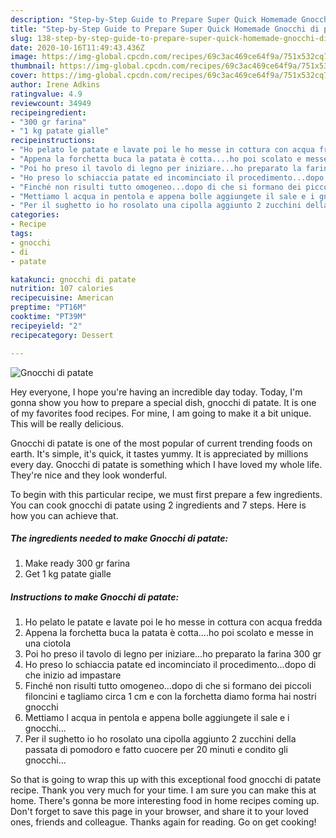 ```yaml
---
description: "Step-by-Step Guide to Prepare Super Quick Homemade Gnocchi di patate"
title: "Step-by-Step Guide to Prepare Super Quick Homemade Gnocchi di patate"
slug: 138-step-by-step-guide-to-prepare-super-quick-homemade-gnocchi-di-patate
date: 2020-10-16T11:49:43.436Z
image: https://img-global.cpcdn.com/recipes/69c3ac469ce64f9a/751x532cq70/gnocchi-di-patate-recipe-main-photo.jpg
thumbnail: https://img-global.cpcdn.com/recipes/69c3ac469ce64f9a/751x532cq70/gnocchi-di-patate-recipe-main-photo.jpg
cover: https://img-global.cpcdn.com/recipes/69c3ac469ce64f9a/751x532cq70/gnocchi-di-patate-recipe-main-photo.jpg
author: Irene Adkins
ratingvalue: 4.9
reviewcount: 34949
recipeingredient:
- "300 gr farina"
- "1 kg patate gialle"
recipeinstructions:
- "Ho pelato le patate e lavate poi le ho messe in cottura con acqua fredda"
- "Appena la forchetta buca la patata è cotta....ho poi scolato e messe in una ciotola"
- "Poi ho preso il tavolo di legno per iniziare...ho preparato la farina 300 gr"
- "Ho preso lo schiaccia patate ed incominciato il procedimento...dopo di che inizio ad impastare"
- "Finché non risulti tutto omogeneo...dopo di che si formano dei piccoli filoncini e tagliamo circa 1 cm e con la forchetta diamo forma hai nostri gnocchi"
- "Mettiamo l acqua in pentola e appena bolle aggiungete il sale e i gnocchi..."
- "Per il sughetto io ho rosolato una cipolla aggiunto 2 zucchini della passata di pomodoro e fatto cuocere per 20 minuti e condito gli gnocchi..."
categories:
- Recipe
tags:
- gnocchi
- di
- patate

katakunci: gnocchi di patate 
nutrition: 107 calories
recipecuisine: American
preptime: "PT16M"
cooktime: "PT39M"
recipeyield: "2"
recipecategory: Dessert

---
```



![Gnocchi di patate](https://img-global.cpcdn.com/recipes/69c3ac469ce64f9a/751x532cq70/gnocchi-di-patate-recipe-main-photo.jpg)

Hey everyone, I hope you're having an incredible day today. Today, I'm gonna show you how to prepare a special dish, gnocchi di patate. It is one of my favorites food recipes. For mine, I am going to make it a bit unique. This will be really delicious.



Gnocchi di patate is one of the most popular of current trending foods on earth. It's simple, it's quick, it tastes yummy. It is appreciated by millions every day. Gnocchi di patate is something which I have loved my whole life. They're nice and they look wonderful.


To begin with this particular recipe, we must first prepare a few ingredients. You can cook gnocchi di patate using 2 ingredients and 7 steps. Here is how you can achieve that.

<!--inarticleads1-->

##### The ingredients needed to make Gnocchi di patate:

1. Make ready 300 gr farina
1. Get 1 kg patate gialle




<!--inarticleads2-->

##### Instructions to make Gnocchi di patate:

1. Ho pelato le patate e lavate poi le ho messe in cottura con acqua fredda
1. Appena la forchetta buca la patata è cotta....ho poi scolato e messe in una ciotola
1. Poi ho preso il tavolo di legno per iniziare...ho preparato la farina 300 gr
1. Ho preso lo schiaccia patate ed incominciato il procedimento...dopo di che inizio ad impastare
1. Finché non risulti tutto omogeneo...dopo di che si formano dei piccoli filoncini e tagliamo circa 1 cm e con la forchetta diamo forma hai nostri gnocchi
1. Mettiamo l acqua in pentola e appena bolle aggiungete il sale e i gnocchi...
1. Per il sughetto io ho rosolato una cipolla aggiunto 2 zucchini della passata di pomodoro e fatto cuocere per 20 minuti e condito gli gnocchi...




So that is going to wrap this up with this exceptional food gnocchi di patate recipe. Thank you very much for your time. I am sure you can make this at home. There's gonna be more interesting food in home recipes coming up. Don't forget to save this page in your browser, and share it to your loved ones, friends and colleague. Thanks again for reading. Go on get cooking!
